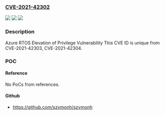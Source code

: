 ### [CVE-2021-42302](https://cve.mitre.org/cgi-bin/cvename.cgi?name=CVE-2021-42302)
![](https://img.shields.io/static/v1?label=Product&message=Azure%20RTOS&color=blue)
![](https://img.shields.io/static/v1?label=Version&message=n%2Fa&color=blue)
![](https://img.shields.io/static/v1?label=Vulnerability&message=Elevation%20of%20Privilege&color=brighgreen)

### Description

Azure RTOS Elevation of Privilege Vulnerability This CVE ID is unique from CVE-2021-42303, CVE-2021-42304.

### POC

#### Reference
No PoCs from references.

#### Github
- https://github.com/szymonh/szymonh


